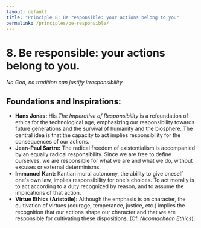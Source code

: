 ```yaml
---
layout: default
title: "Principle 8: Be responsible: your actions belong to you"
permalink: /principles/be-responsible/
---
```


# 8. Be responsible: your actions belong to you.
*No God, no tradition can justify irresponsibility.*

## Foundations and Inspirations:

*   **Hans Jonas:** His *The Imperative of Responsibility* is a refoundation of ethics for the technological age, emphasizing our responsibility towards future generations and the survival of humanity and the biosphere. The central idea is that the capacity to act implies responsibility for the consequences of our actions.
*   **Jean-Paul Sartre:** The radical freedom of existentialism is accompanied by an equally radical responsibility. Since we are free to define ourselves, we are responsible for what we are and what we do, without excuses or external determinisms.
*   **Immanuel Kant:** Kantian moral autonomy, the ability to give oneself one's own law, implies responsibility for one's choices. To act morally is to act according to a duty recognized by reason, and to assume the implications of that action.
*   **Virtue Ethics (Aristotle):** Although the emphasis is on character, the cultivation of virtues (courage, temperance, justice, etc.) implies the recognition that our actions shape our character and that we are responsible for cultivating these dispositions. (Cf. *Nicomachean Ethics*). 